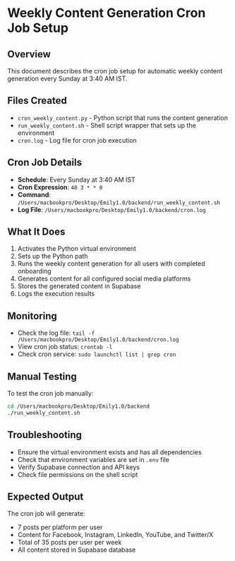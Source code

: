 # Weekly Content Generation Cron Job Setup

## Overview
This document describes the cron job setup for automatic weekly content generation every Sunday at 3:40 AM IST.

## Files Created
- `cron_weekly_content.py` - Python script that runs the content generation
- `run_weekly_content.sh` - Shell script wrapper that sets up the environment
- `cron.log` - Log file for cron job execution

## Cron Job Details
- **Schedule**: Every Sunday at 3:40 AM IST
- **Cron Expression**: `40 3 * * 0`
- **Command**: `/Users/macbookpro/Desktop/Emily1.0/backend/run_weekly_content.sh`
- **Log File**: `/Users/macbookpro/Desktop/Emily1.0/backend/cron.log`

## What It Does
1. Activates the Python virtual environment
2. Sets up the Python path
3. Runs the weekly content generation for all users with completed onboarding
4. Generates content for all configured social media platforms
5. Stores the generated content in Supabase
6. Logs the execution results

## Monitoring
- Check the log file: `tail -f /Users/macbookpro/Desktop/Emily1.0/backend/cron.log`
- View cron job status: `crontab -l`
- Check cron service: `sudo launchctl list | grep cron`

## Manual Testing
To test the cron job manually:
```bash
cd /Users/macbookpro/Desktop/Emily1.0/backend
./run_weekly_content.sh
```

## Troubleshooting
- Ensure the virtual environment exists and has all dependencies
- Check that environment variables are set in `.env` file
- Verify Supabase connection and API keys
- Check file permissions on the shell script

## Expected Output
The cron job will generate:
- 7 posts per platform per user
- Content for Facebook, Instagram, LinkedIn, YouTube, and Twitter/X
- Total of 35 posts per user per week
- All content stored in Supabase database
